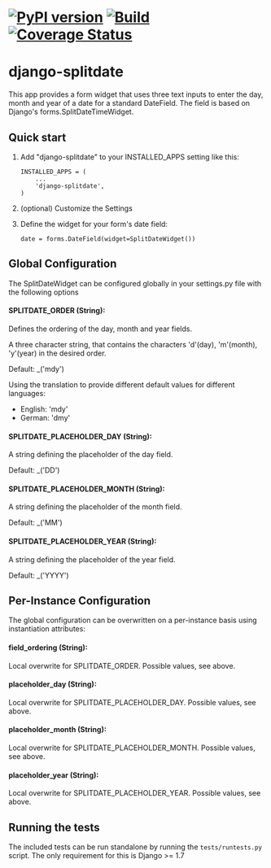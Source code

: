 [![PyPI version](https://badge.fury.io/py/django-splitdate.png)](http://badge.fury.io/py/django-splitdate) [![Build](https://api.travis-ci.org/NB-Dev/django-splitdate.png)](http://travis-ci.org/NB-Dev/django-splitdate.png) [![Coverage Status](https://coveralls.io/repos/NB-Dev/django-splitdate/badge.svg?branch=master)](https://coveralls.io/r/NB-Dev/django-splitdate?branch=master)
=====
django-splitdate
=====

This app provides a form widget that uses three text inputs to enter the day, month and year of a date for a standard
DateField. The field is based on Django's forms.SplitDateTimeWidget.

Quick start
-----------

1. Add "django-splitdate" to your INSTALLED_APPS setting like this:

    ```
    INSTALLED_APPS = (
        ...
        'django-splitdate',
    )
    ```
2. (optional) Customize the Settings

3. Define the widget for your form's date field:

    ```
    date = forms.DateField(widget=SplitDateWidget())
    ```

Global Configuration
--------------------

The SplitDateWidget can be configured globally in your settings.py file with the following options

#### SPLITDATE_ORDER (String):
Defines the ordering of the day, month and year fields.

A three character string, that contains the characters 'd'(day), 'm'(month), 'y'(year) in the desired order.

Default: _('mdy')

Using the translation to provide different default values for different languages:
* English: 'mdy'
* German: 'dmy'

#### SPLITDATE_PLACEHOLDER_DAY (String):
A string defining the placeholder of the day field.

Default: _('DD')

#### SPLITDATE_PLACEHOLDER_MONTH (String):
A string defining the placeholder of the month field.

Default: _('MM')

#### SPLITDATE_PLACEHOLDER_YEAR (String):
A string defining the placeholder of the year field.

Default: _('YYYY')

Per-Instance Configuration
--------------------------
The global configuration can be overwritten on a per-instance basis using instantiation attributes:

#### field_ordering (String):
Local overwrite for SPLITDATE_ORDER. Possible values, see above.

#### placeholder_day (String):
Local overwrite for SPLITDATE_PLACEHOLDER_DAY. Possible values, see above.

#### placeholder_month (String):
Local overwrite for SPLITDATE_PLACEHOLDER_MONTH. Possible values, see above.

#### placeholder_year (String):
Local overwrite for SPLITDATE_PLACEHOLDER_YEAR. Possible values, see above.

Running the tests
----
The included tests can be run standalone by running the `tests/runtests.py` script. The only requirement for this is
Django >= 1.7
